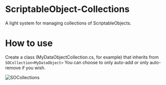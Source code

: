 # ScriptableObject-Collections
A light system for managing collections of ScriptableObjects.

# How to use
 Create a class (MyDataObjectCollection.cs, for example) that inherits from ```SOCollection<MyDataObject>```
 You can choose to only auto-add or only auto-remove if you wish.
 
![SOCollections](https://user-images.githubusercontent.com/9436242/236463520-12a3b4a0-69ea-4c9f-abba-f40dc4891118.gif)
